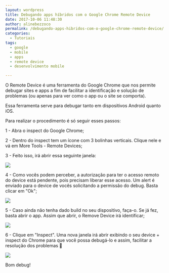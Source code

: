 ```yaml
---
layout: wordpress
title: Debugando apps híbridos com o Google Chrome Remote Device
date: 2017-10-06 11:48:30
author: alinebezzoco
permalink: /debugando-apps-hibridos-com-o-google-chrome-remote-device/
categories:
  - Tutoriais
tags:
  - google
  - mobile
  - apps
  - remote device
  - desenvolvimento mobile

---
```


O Remote Device é uma ferramenta do Google Chrome que nos permite debugar sites e apps a fim de facilitar a identificação e solução de problemas (ou apenas para ver como o app ou o site se comporta).

Essa ferramenta serve para debugar tanto em dispositivos Android quanto iOS.

Para realizar o procedimento é só seguir esses passos:

1 - Abra o inspect do Google Chrome;

2 - Dentro do inspect tem um ícone com 3 bolinhas verticais. Clique nele e vá em More Tools - Remote Devices;

3 - Feito isso, irá abrir essa seguinte janela:

<img src="https://i.imgsafe.org/47/470b9047fa.png" />

4 - Como vocês podem perceber, a autorização para ter o acesso remoto do device está pendente, pois precisam liberar esse acesso.
Um alert é enviado para o device de vocês solicitando a permissão do debug. Basta clicar em "Ok";

<img src="https://i.imgsafe.org/47/470b7e7b8a.png"/>

5 - Caso ainda não tenha dado build no seu dispositivo, faça-o. Se já fez, basta abrir o app. Assim que abrir, o Remove Device irá identificar; 

<img src="https://i.imgsafe.org/47/470b73c68b.png" />

6 - Clique em "Inspect". Uma nova janela irá abrir exibindo o seu device + inspect do Chrome para que você possa debugá-lo e assim, facilitar a resolução dos problemas :slightly_smiling_face: 

<img src="https://i.imgsafe.org/47/470b73c68b.png" />

Bom debug!